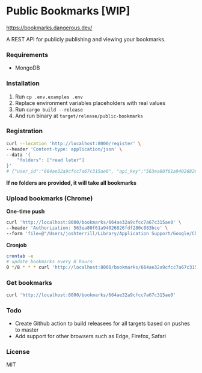 # Public Bookmarks [WIP]

https://bookmarks.dangerous.dev/

A REST API for publicly publishing and viewing your bookmarks.

### Requirements

* MongoDB

### Installation

1. Run `cp .env.examples .env`
2. Replace environment variables placeholders with real values
3. Run `cargo build --release`
4. And run binary at `target/release/public-bookmarks`

### Registration
```bash
curl --location 'http://localhost:8000/register' \
--header 'Content-type: application/json' \
--data '{
    "folders": ["read later"]
}'
# {"user_id":"664ae32a9cfcc7a67c315ae0", "api_key":"563ea80f61a94026826fdf280c883bce"}
```

**If no folders are provided, it will take all bookmarks**


### Upload bookmarks (Chrome)

**One-time push**

```bash
curl 'http://localhost:8000/bookmarks/664ae32a9cfcc7a67c315ae0' \
--header 'Authorization: 563ea80f61a94026826fdf280c883bce' \
--form 'file=@"/Users/joshterrill/Library/Application Support/Google/Chrome/Default/Bookmarks"'
```

**Cronjob**

```bash
crontab -e
# update bookmarks every 8 hours
0 */8 * * * curl 'http://localhost:8000/bookmarks/664ae32a9cfcc7a67c315ae0' --header 'Authorization: 563ea80f61a94026826fdf280c883bce' --form 'file=@"/Users/joshterrill/Library/Application Support/Google/Chrome/Default/Bookmarks"' && echo "Updated bookmarks"
```

### Get bookmarks

```bash
curl 'http://localhost:8000/bookmarks/664ae32a9cfcc7a67c315ae0'
```

### Todo
* Create Github action to build releasees for all targets based on pushes to master
* Add support for other browsers such as Edge, Firefox, Safari

### License
MIT
